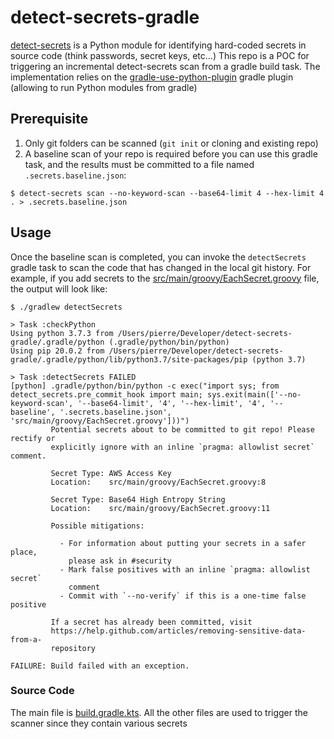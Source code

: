 # detect-secrets-gradle

[detect-secrets](https://github.com/Yelp/detect-secrets) is a Python module for identifying hard-coded secrets in source code (think passwords, secret keys, etc...)
This repo is a POC for triggering an incremental detect-secrets scan from a gradle build task.
The implementation relies on the [gradle-use-python-plugin](https://github.com/xvik/gradle-use-python-plugin) gradle plugin (allowing to run Python modules from gradle)

## Prerequisite

1. Only git folders can be scanned (`git init` or cloning and existing repo)
1. A baseline scan of your repo is required before you can use this gradle task, and the results must be committed to a file named `.secrets.baseline.json`:
```
$ detect-secrets scan --no-keyword-scan --base64-limit 4 --hex-limit 4 . > .secrets.baseline.json 
```

## Usage

Once the baseline scan is completed, you can invoke the `detectSecrets` gradle task to scan the code that has changed in the local git history.
For example, if you add secrets to the [src/main/groovy/EachSecret.groovy](src/main/groovy/EachSecret.groovy) file, the output will look like:
```
$ ./gradlew detectSecrets

> Task :checkPython
Using python 3.7.3 from /Users/pierre/Developer/detect-secrets-gradle/.gradle/python (.gradle/python/bin/python)
Using pip 20.0.2 from /Users/pierre/Developer/detect-secrets-gradle/.gradle/python/lib/python3.7/site-packages/pip (python 3.7)

> Task :detectSecrets FAILED
[python] .gradle/python/bin/python -c exec("import sys; from detect_secrets.pre_commit_hook import main; sys.exit(main(['--no-keyword-scan', '--base64-limit', '4', '--hex-limit', '4', '--baseline', '.secrets.baseline.json', 'src/main/groovy/EachSecret.groovy']))")
         Potential secrets about to be committed to git repo! Please rectify or
         explicitly ignore with an inline `pragma: allowlist secret` comment.
         
         Secret Type: AWS Access Key
         Location:    src/main/groovy/EachSecret.groovy:8
         
         Secret Type: Base64 High Entropy String
         Location:    src/main/groovy/EachSecret.groovy:11
         
         Possible mitigations:
         
           - For information about putting your secrets in a safer place,
             please ask in #security
           - Mark false positives with an inline `pragma: allowlist secret`
             comment
           - Commit with `--no-verify` if this is a one-time false positive
         
         If a secret has already been committed, visit
         https://help.github.com/articles/removing-sensitive-data-from-a-
         repository

FAILURE: Build failed with an exception.
```

### Source Code
The main file is [build.gradle.kts](build.gradle.kts).
All the other files are used to trigger the scanner since they contain various secrets
